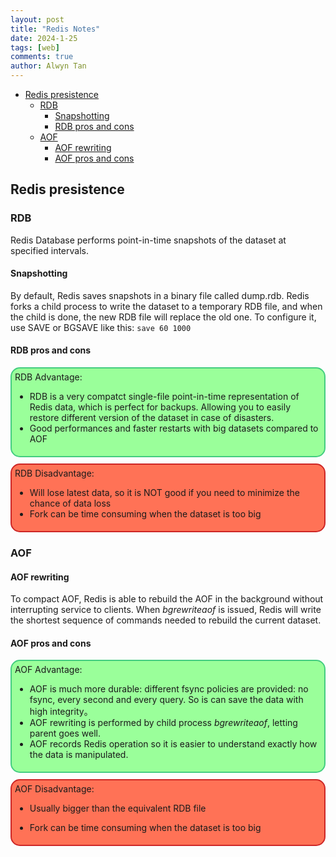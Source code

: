 ```yaml
---
layout: post
title: "Redis Notes"
date: 2024-1-25
tags: [web]
comments: true
author: Alwyn Tan
---
```


- [Redis presistence](#redis-presistence)
  - [RDB](#rdb)
    - [Snapshotting](#snapshotting)
    - [RDB pros and cons](#rdb-pros-and-cons)
  - [AOF](#aof)
    - [AOF rewriting](#aof-rewriting)
    - [AOF pros and cons](#aof-pros-and-cons)


## Redis presistence
### RDB
Redis Database performs point-in-time snapshots of the dataset at specified intervals.
#### Snapshotting
By default, Redis saves snapshots in a binary file called dump.rdb. Redis forks a child process to write the dataset to a temporary RDB file, and when the child is done, the new RDB file will replace the old one.
To configure it, use SAVE or BGSAVE like this:
`save 60 1000`
#### RDB pros and cons
<div style="border: 2px solid #43CD80; margin: 10px 0; padding: 5px; border-radius: 15px; background-color: #9AFF9A">
RDB Advantage:

+ RDB is a very compatct single-file point-in-time representation of Redis data, which is perfect for backups. Allowing you to easily restore different version of the dataset in case of disasters.
+ Good performances and faster restarts with big datasets compared to AOF
</div>

<div style="border: 2px solid #CD2626; padding:5px;margin: 10px 0;border-radius: 15px; background-color: #FF7256">
RDB Disadvantage:

+ Will lose latest data, so it is NOT good if you need to minimize the chance of data loss
+ Fork can be time consuming when the dataset is too big
</div>

### AOF
#### AOF rewriting
To compact AOF, Redis is able to rebuild the AOF in the background without interrupting service to clients.
When *bgrewriteaof* is issued, Redis will write the shortest sequence of commands needed to rebuild the current dataset.
#### AOF pros and cons
<div style="border: 2px solid #43CD80; margin: 10px 0; padding: 5px; border-radius: 15px; background-color: #9AFF9A">
AOF Advantage:

+ AOF is much more durable: different fsync policies are provided: no fsync, every second and every query. So is can save the data with high integrity。
+ AOF rewriting is performed by child process *bgrewriteaof*, letting parent goes well.
+ AOF records Redis operation so it is easier to understand exactly how the data is manipulated.
</div>

<div style="border: 2px solid #CD2626; padding:5px;margin: 10px 0;border-radius: 15px; background-color: #FF7256">
AOF Disadvantage:

+ Usually bigger than the equivalent RDB file

+ Fork can be time consuming when the dataset is too big
</div>
